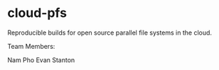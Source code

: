 # cloud-pfs
Reproducible builds for open source parallel file systems in the cloud.

Team Members:

Nam Pho
Evan Stanton
